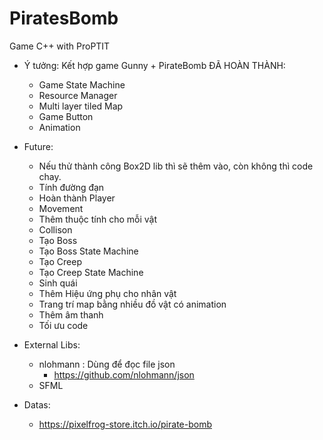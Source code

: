 # PiratesBomb
 Game C++ with ProPTIT
 - Ý tưởng: Kết hợp game Gunny + PirateBomb
 ĐÃ HOÀN THÀNH:
 	+ Game State Machine
 	+ Resource Manager
 	+ Multi layer tiled Map
 	+ Game Button
 	+ Animation
 
 - Future: 
	 + Nếu thử thành công Box2D lib thì sẽ thêm vào, còn không thì code chay.
	 + Tính đường đạn
	 + Hoàn thành Player
	 + Movement
	 + Thêm thuộc tính cho mỗi vật
	 + Collison
	 + Tạo Boss
	 + Tạo Boss State Machine
	 + Tạo Creep
	 + Tạo Creep State Machine
	 + Sinh quái
	 + Thêm Hiệu ứng phụ cho nhân vật
	 + Trang trí map bằng nhiều đồ vật có animation
	 + Thêm âm thanh
	 + Tối ưu code
 
- External Libs:
	+ nlohmann : Dùng để đọc file json
		+ https://github.com/nlohmann/json
	+ SFML

- Datas: 
	+	https://pixelfrog-store.itch.io/pirate-bomb
